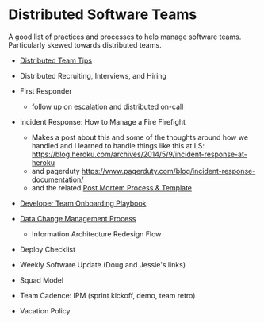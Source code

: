 # Distributed Software Teams

A good list of practices and processes to help manage software teams. Particularly skewed towards distributed teams.

* [Distributed Team Tips](https://www.mayerdan.com/tech%20management/2017/04/26/distributed-team-tips)

* Distributed Recruiting, Interviews, and Hiring
* First Responder
  * follow up on escalation and distributed on-call 
* Incident Response: How to Manage a Fire Firefight
  * Makes a post about this and some of the thoughts around how we handled and I learned to handle things like this at LS:
https://blog.heroku.com/archives/2014/5/9/incident-response-at-heroku
  * and pagerduty https://www.pagerduty.com/blog/incident-response-documentation/ 
  * and the related [Post Mortem Process & Template]()
* [Developer Team Onboarding Playbook](https://www.mayerdan.com/tech%20management/2015/08/25/dev-team-onboarding-playbook)
* [Data Change Management Process](https://www.mayerdan.com/programming/2016/11/21/managing-rails-migrations)
   * Information Architecture Redesign Flow 
* Deploy Checklist
* Weekly Software Update (Doug and Jessie's links)
* Squad Model
* Team Cadence: IPM (sprint kickoff, demo, team retro)
* Vacation Policy